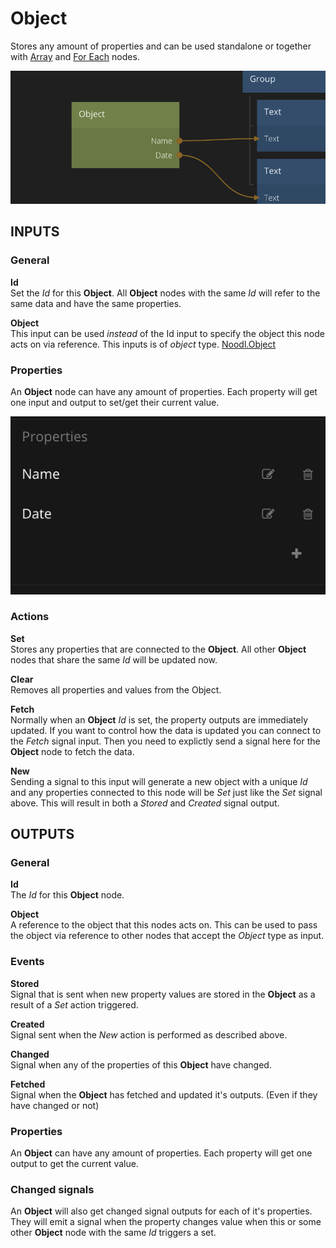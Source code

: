 # Object

Stores any amount of properties and can be used standalone or together with [Array](nodes/data/array.md) and [For Each](nodes/data/for-each.md) nodes.

![](object.png ':class=img-size-m')

## INPUTS

### General

**Id**  
Set the _Id_ for this **Object**. All **Object** nodes with the same _Id_ will refer to the same data and have the same properties.

**Object**  
This input can be used *instead* of the Id input to specify the object this node acts on via reference. This inputs is of *object* type. [Noodl.Object](/javascript-api/noodl-object.md)

### Properties

An **Object** node can have any amount of properties. Each property will get one input and output to set/get their current value.

![](object-props.png ':class=img-size-s')

### Actions

**Set**  
Stores any properties that are connected to the **Object**. All other **Object** nodes that share the same _Id_ will be updated now.

**Clear**  
Removes all properties and values from the Object.

**Fetch**  
Normally when an **Object** _Id_ is set, the property outputs are immediately updated. If you want to control how the data is updated you can connect to the _Fetch_ signal input. Then you need to explictly send a signal here for the **Object** node to fetch the data.

**New**  
Sending a signal to this input will generate a new object with a unique *Id* and any properties connected to this node will be *Set* just like the *Set* signal above. This will result in both a *Stored* and *Created* signal output.

## OUTPUTS

### General

**Id**  
The _Id_ for this **Object** node.

**Object**  
A reference to the object that this nodes acts on. This can be used to pass the object via reference to other nodes that accept the *Object* type as input.

### Events

**Stored**  
Signal that is sent when new property values are stored in the **Object** as a result of a _Set_ action triggered.

**Created**  
Signal sent when the *New* action is performed as described above.

**Changed**  
Signal when any of the properties of this **Object** have changed.

**Fetched**  
Signal when the **Object** has fetched and updated it's outputs. (Even if they have changed or not)

### Properties

An **Object** can have any amount of properties. Each property will get one output to get the current value.

### Changed signals

An **Object** will also get changed signal outputs for each of it's properties. They will emit a signal when the property changes value when this or some other **Object** node with the same _Id_ triggers a set.
